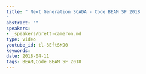 ```yaml
---
title: " Next Generation SCADA - Code BEAM SF 2018
"
abstract: ""
speakers:
- _speakers/brett-cameron.md
type: video
youtube_id: tl-3EftSK90
keywords: 
date: 2018-04-11
tags: BEAM,Code BEAM SF 2018
---
```


